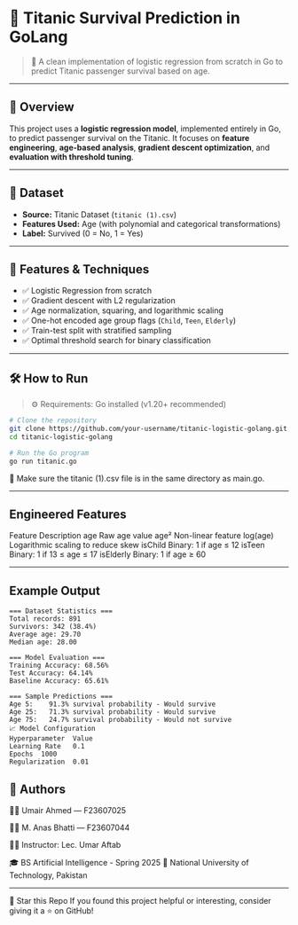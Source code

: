 # 🚢 Titanic Survival Prediction in GoLang

> 🎯 A clean implementation of logistic regression from scratch in Go to predict Titanic passenger survival based on age.

---

## 📌 Overview

This project uses a **logistic regression model**, implemented entirely in Go, to predict passenger survival on the Titanic. It focuses on **feature engineering**, **age-based analysis**, **gradient descent optimization**, and **evaluation with threshold tuning**.

---

## 📁 Dataset

- **Source:** Titanic Dataset (`titanic (1).csv`)
- **Features Used:** Age (with polynomial and categorical transformations)
- **Label:** Survived (0 = No, 1 = Yes)

---

## 🧠 Features & Techniques

- ✅ Logistic Regression from scratch
- ✅ Gradient descent with L2 regularization
- ✅ Age normalization, squaring, and logarithmic scaling
- ✅ One-hot encoded age group flags (`Child`, `Teen`, `Elderly`)
- ✅ Train-test split with stratified sampling
- ✅ Optimal threshold search for binary classification

---

## 🛠️ How to Run

> ⚙️ Requirements: Go installed (v1.20+ recommended)

```bash
# Clone the repository
git clone https://github.com/your-username/titanic-logistic-golang.git
cd titanic-logistic-golang

# Run the Go program
go run titanic.go
```

📌 Make sure the titanic (1).csv file is in the same directory as main.go.

---

## Engineered Features
Feature	Description
age	Raw age value
age²	Non-linear feature
log(age)	Logarithmic scaling to reduce skew
isChild	Binary: 1 if age ≤ 12
isTeen	Binary: 1 if 13 ≤ age ≤ 17
isElderly	Binary: 1 if age ≥ 60

---

## Example Output
```
=== Dataset Statistics ===
Total records: 891
Survivors: 342 (38.4%)
Average age: 29.70
Median age: 28.00

=== Model Evaluation ===
Training Accuracy: 68.56%
Test Accuracy: 64.14%
Baseline Accuracy: 65.61%

=== Sample Predictions ===
Age 5:    91.3% survival probability - Would survive
Age 25:   71.3% survival probability - Would survive
Age 75:   24.7% survival probability - Would not survive
📈 Model Configuration
Hyperparameter	Value
Learning Rate	0.1
Epochs	1000
Regularization	0.01
```

## 👥 Authors
👨‍💻 Umair Ahmed — F23607025

👨‍💻 M. Anas Bhatti — F23607044

🧑‍🏫 Instructor: Lec. Umar Aftab

🎓 BS Artificial Intelligence - Spring 2025
🧪 National University of Technology, Pakistan

---

🌟 Star this Repo
If you found this project helpful or interesting, consider giving it a ⭐ on GitHub!
